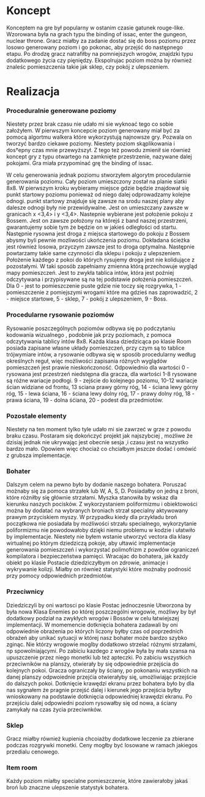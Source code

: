 # Koncept
Konceptem na gre był popularny w ostanim czasie gatunek rouge-like. Wzorowana była na grach typu the binding of issac, enter the gungeon, nuclear throne. Gracz miałby za zadanie dostać się do boss poziomu przez losowo generowany poziom i go pokonac, aby przejść do następnego etapu. Po drodzę gracz natrafiłby na pomniejszych wrogów, znajdzki typu dodatkowego życia czy pięniędzy. Ekspolrujac poziom można by również znaleśc pomieszczenia takie jak sklep, czy pokój z ulepszeniem. 

# Realizacja

### Proceduralnie generowane poziomy
Niestety przez brak czasu nie udało mi sie wyknoać tego co sobie założyłem. W pierwszym koncepcie poziom generowany miał być za pomocą algortmu walkera 
które wykorzystują najnowsze gry. Pozwala on tworzyć bardzo ciekawe poziomy. Niestety poziom skąplikowania i dos†epny czas mnie przewyższył. 
Z tego też powodu zmienił sie również koncept gry z typu otwartego na zamknięte przestrzenie, nazywane dalej pokojami. Gra miała przypominać grę the binding of issac.  

W celu generowania jednak poziomu stworzyłem algorytm procedularnie generowania poziomu. Cały poziom umieszczony został na planie siatki 8x8. W pierwszym kroku wybieramy miejsce gdzie będzie znajdował się punkt startowy poziomu ponieważ od niego dalej odprowadzamy kolejne odnogi. punkt startowy znajduje się zawsze na srodu naszej plany aby dalesze odnogi były nie przewidywalne. Jest on umieszczany zawsze w granicach x <3,4> i y <3,4>. Nastepnie wybierane jest położenie pokoju z Bossem. Jest on zawsze położony na którejś z band naszej przestrzeni, gwarantujemy sobie tym że będzie on w jakieś odległości od startu.
Następnie rysowna jest droga z miejsca startowego do pokoju z Bossem abysmy byli pewnie mozliwości ukończenia poziomu. Dokładana ścieżka jest również 
losowa, przyczym zawsze jest to droga optymalna. Następnie powtarzamy takie same czynności dla sklepu i pokoju z ulepszeniem. Położenie każdego z pokoi 
do których rysujemy droga jest nie kolidujące z pozostałymi. W taki sposób zapełniamy zmienna którą przechowuje wygląd mapy pomieszczeń. Jest to zwykła
tablica intów, która jest poźniej odczytywana i przypisywane są na tej podstawie położenia pomieszczeń. Dla 0 - jest to pomieszczenie puste gdzie nie toczy się rozgrywka, 1 - pomieszczenie z pomiejszymi wrogami które ma gdzieś nas zaprowadzić, 2 - miejsce startowe, 5 - sklep, 7 - pokój z ulepszeniem, 9 - Boss.

### Procedularne rysowanie poziomów

Rysowanie poszczególnych poziomów odbywa się po podczytaniu kodowania wizualnego , podobnie jak przy poziomach, z pomoca odczytywania tablicy intów 8x8. Każda klasa dziedzicąca po klasie Room posiada zapisane własne układy pomieszczeń, przy czym są to tablice trójwymiare intów, a rysowanie odbywa się w 
sposób procedularny według określnych reguł, więc możliwości zapisania różnych wyglądów pomieszczeń jest prawie nieskończoność. Odpowiednio dla wartości 
0 - rysowana jest przestrzeń niedstępna dla gracza, dla wartości 1-8 rysowane są różne wariacje podłogi. 9 - zejście do kolejnego poziomu, 10-12 wariacje ścian widziane od frontu, 13 sciana prawy górny róg, 14 - ściana lewy górny róg, 15 - lewa ściana, 16 - ściana lewy dolny róg, 17 - prawy dolny róg, 18 - prawa ściana, 19 - dolna śćiana, 20 - podest dla przedmiotów.

### Pozostałe elementy

Niestety na ten moment tylko tyle udało mi sie zawrzeć w grze z powodu braku czasu. Postaram się dokończyć projekt jak najszybciej , możliwe że dzisiaj jednak nie ukrywając jest obecnie sesja ,i czasu jest na wszystko bardzo mało. Opowiem więc chociaż co chciałbym jeszcze dodać i omówić z grubsza implementacje. 


### Bohater

Dalszym celem na pewno było by dodanie naszego bohatera. Poruszać możnaby się za pomoca strzałek lub W, A, S, D. Posiadałby on jedną z broni, które różniłby się głównie strzałami. 
Myszka stanowiła by wskaz dla kierunku naszych pocisków. Z wykorzystaniem poliformizmu i obiektowości można by dodatać na wybranych broniach strzał specialny aktywowany prawym przyciskiem myszy. 
W przypadku kiedy dla przykładu broń początkowa nie posiadała by możliwości strzału specialnego, wykorzytanie poliformizmu nie powodowałoby dzięki niemu problemu w kodzie i ułatwiło by implementacje. 
Niestety nie byłem wstanie utworzyć vectora dla klasy wirtualnej po którym dziedziczą pokoje, aby ułtawić implementacje generowania pomieszczeń i wykorzystać polimofrizm z powdów ograniczeń kompilatora i bezpieczeństwa pamięci. 
Wracajac do bohatera, jak każdy obiekt po klasie Postacie dziedziczyłbym on zdrowie, animacje i wykrywanie kolizji. Miałby on również statystyki które możnaby podnosić przy pomocy odpowiednich przedmiotów.

### Przeciwnicy 

Dziedziczyli by oni wartosci po klasie Postac jednoczesnie Utworzona by była nowa Klasa Enemies po której poszczególni wrogowie, możliwy by był dodatkowy podział na zwykłych wrogów i Bossów w celu łatwiejszej implementacji. 
W momemencie dotknięcia bohatera zadawali by oni odpowiednie obrażenia po których liczony byłby czas od poprzednich obrażeń aby unikać sytuacji w której nasz bohater może bardzo szybko zginąc. 
Nie którzy wrogowie moglby dodatkowo strzelać różnymi strzałami, np spowolniającymi. Po zabiciu kazdego z wrogów była by mała szansa na upuszczenie przez niego monetki lub też apteczki. Po zabiciu wszystkich przeciwników na planszy, otwierały by się odpowiednie przejścia do kolejnych pokoi. 
Gracza ograniczały by ściany, po pokonaniu wszystkich na danej planszy odpwoiednie przejćia otwierałyby się, umożliwiając przejście do dalszych pokoi. Dotknięcie krawędzi ekranu przez bohatera było by dla nas sygnałem że pragnie przejść dalej i kierunek jego przejścia byłby wnioskowany na podstawie dotknięcia odpowiedniej krawędzi ekranu. 
Po przejściu dalej odpowiedni poziom rysowałby się od nowa, a ściany zamykały na czas życia przeciwnków. 

### Sklep 

Gracz miałby również kupienia chcoiażby dodatkowe leczenie za zbierane podczas rozgrywki monetki. Ceny mogłby być losowane w ramach jakiegos przedialu cenowego. 


### Item room 

Każdy poziom miałby specialne pomieszczenie, które zawierałoby jakaś broń lub znaczne ulepszenie statystyk bohatera. 


